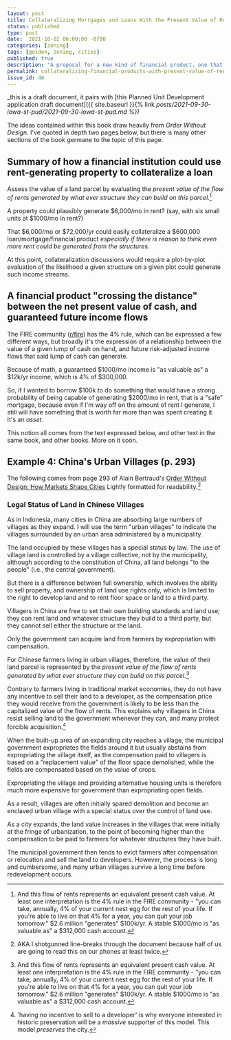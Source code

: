 ```yaml
---
layout: post
title: Collateralizing Mortgages and Loans With the Present Value of Rent Flow
status: published
type: post
date:  2021-10-02 06:00:00 -0700
categories: [zoning]
tags: [golden, zoning, cities]
published: true
description: "A proposal for a new kind of financial product, one that is close to how money and land have been used together for a long time"
permalink: collateralizing-financial-products-with-present-value-of-rent-flow
issue_id: 48
---
```


_this is a draft document, it pairs with [this Planned Unit Development application draft document]({{ site.baseurl }}{% link _posts/2021-09-30-iowa-st-pud/2021-09-30-iowa-st-pud.md %})_

The ideas contained within this book draw heavily from _Order Without Design_. I've quoted in depth two pages below, but there is many other sections of the book germane to the topic of this page.

## Summary of how a financial institution could use rent-generating property to collateralize a loan

Assess the value of a land parcel by evaluating the _present value of the flow of rents generated by what ever structure they can build on this parcel_.[^collateralizable]

[^collateralizable]: And this flow of rents represents an equivalent present cash value. At least one interpretation is the 4% rule in the FIRE community - "you can take, annually, 4% of your current nest egg for the rest of your life. If you're able to live on that 4% for a year, you can quit your job tomorrow." $2.6 million "generates" $100k/yr. A stable $1000/mo is "as valuable as" a $312,000 cash account. 

A property could plausibly generate $6,000/mo in rent? (say, with six small units at $1000/mo in rent?) 

That $6,000/mo or $72,000/yr could easily collateralize a $600,000 loan/mortgage/financial product _especially if there is reason to think even more rent could be generated from the structures._

At this point, collateralization discussions would require a plot-by-plot evaluation of the likelihood a given structure on a given plot could generate such income streams.


## A financial product "crossing the distance" between the net present value of cash, and guaranteed future income flows

The FIRE community ([r/fire](https://www.reddit.com/r/Fire/)) has the 4% rule, which can be expressed a few different ways, but broadly it's the expression of a relationship between the value of a given lump of cash on hand, and future risk-adjusted income flows that said lump of cash can generate. 

Because of math, a guaranteed $1000/mo income is "as valuable as" a $12k/yr income, which is 4% of $300,000. 

So, if I wanted to borrow $100k to do something that would have a strong probability of being capable of generating $2000/mo in rent, that is a "safe" mortgage, because even if I'm way off on the amount of rent I generate, I still will have something that is worth far more than was spent creating it. It's an _asset_. 

This notion all comes from the text expressed below, and other text in the same book, and other books. More on it soon.

## Example 4: China's Urban Villages (p. 293)

The following comes from page 293 of Alain Bertraud's [Order Without Design: How Markets Shape Cities](https://www.goodreads.com/book/show/39644188-order-without-design) Lightly formatted for readability.[^internet-age]

[^internet-age]: AKA I shotgunned line-breaks through the document because half of us are going to read this on our phones at least twice.

### Legal Status of Land in Chinese Villages

As in Indonesia, many cities in China are absorbing large numbers of villages as they expand. I will use the term "urban villages" to indicate the villages surrounded by an urban area administered by a municipality. 

The land occupied by these villages has a special status by law. The use of village land is controlled by a village collective, not by the municipality, although according to the constitution of China, all land belongs "to the people" (i.e., the central government). 

But there is a difference between full ownership, which involves the ability to sell property, and ownership of land use rights only, which is limited to the right to develop land and to rent floor space or land to a third party. 

Villagers in China are free to set their own building standards and land use; they can rent land and whatever structure they build to a third party, but they cannot sell either the structure or the land. 

Only the government can acquire land from farmers by expropriation with compensation.

For Chinese farmers living in urban villages, therefore, the value of their land parcel is represented by the _present value of the flow of rents generated by what ever structure they can build on this parcel_.[^collateralizable]

[^collateralizable]: And this flow of rents represents an equivalent present cash value. At least one interpretation is the 4% rule in the FIRE community - "you can take, annually, 4% of your current nest egg for the rest of your life. If you're able to live on that 4% for a year, you can quit your job tomorrow." $2.6 million "generates" $100k/yr. A stable $1000/mo is "as valuable as" a $312,000 cash account. 

Contrary to farmers living in traditional market economies, they do not have any incentive to sell their land to a developer, as the compensation price they would receive from the government is likely to be less than the capitalized value of the flow of rents. This explains why villagers in China resist selling land to the government whenever they can, and many protest forcible acquisition.[^historic-preservation]

[^historic-preservation]: 'having no incentive to sell to a developer' is why everyone interested in historic preservation will be a _massive_ supporter of this model. This model _preserves_ the city.

When the built-up area of an expanding city reaches a village, the municipal government expropriates the fields around it but usually abstains from expropriating the village itself, as the compensation paid to villagers is based on a "replacement value" of the floor space demolished, while the fields are compensated based on the value of crops. 

Expropriating the village and providing alternative housing units is therefore much more expensive for government than expropriating open fields. 

As a result, villages are often initially spared demolition and become an enclaved urban village with a special status over the control of land use. 

As a city expands, the land value increases in the villages that were initially at the fringe of urbanization, to the point of becoming higher than the compensation to be paid to farmers for whatever structures they have built. 

The municipal government then tends to evict farmers after compensation or relocation and sell the land to developers. However, the process is long and cumbersome, and many urban villages survive a long time before redevelopment occurs.
